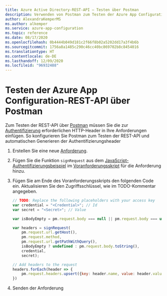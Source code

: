 ```yaml
---
title: Azure Active Directory-REST-API – Testen über Postman
description: Verwenden von Postman zum Testen der Azure App Configuration-REST-API
author: AlexandraKemperMS
ms.author: alkemper
ms.service: azure-app-configuration
ms.topic: reference
ms.date: 08/17/2020
ms.openlocfilehash: 0b4444b049d181c2f66f8b02a5202dd17a3f4b6b
ms.sourcegitcommit: 1756a8a1485c290c46cc40bc869702b8c8454016
ms.translationtype: HT
ms.contentlocale: de-DE
ms.lasthandoff: 12/09/2020
ms.locfileid: "96932488"
---
```

# <a name="test-the-azure-app-configuration-rest-api-using-postman"></a>Testen der Azure App Configuration-REST-API über Postman

Zum Testen der REST-API über [Postman](https://www.getpostman.com/) müssen Sie die zur [Authentifizierung](./rest-api-authentication-hmac.md) erforderlichen HTTP-Header in Ihre Anforderungen einfügen. So konfigurieren Sie Postman zum Testen der REST-API und automatischen Generieren der Authentifizierungsheader

1. Erstellen Sie eine neue [Anforderung](https://learning.getpostman.com/docs/postman/sending_api_requests/requests/).
1. Fügen Sie die Funktion `signRequest` aus dem [JavaScript-Authentifizierungsbeispiel](./rest-api-authentication-hmac.md#javascript) im [Voranforderungsskript](https://learning.getpostman.com/docs/postman/scripts/pre_request_scripts/) für die Anforderung hinzu.
1. Fügen Sie am Ende des Voranforderungsskripts den folgenden Code ein. Aktualisieren Sie den Zugriffsschlüssel, wie im TODO-Kommentar angegeben.

    ```js
    // TODO: Replace the following placeholders with your access key
    var credential = "<Credential>"; // Id
    var secret = "<Secret>"; // Value

    var isBodyEmpty = pm.request.body === null || pm.request.body === undefined || pm.request.body.isEmpty();

    var headers = signRequest(
        pm.request.url.getHost(),
        pm.request.method,
        pm.request.url.getPathWithQuery(),
        isBodyEmpty ? undefined : pm.request.body.toString(),
        credential,
        secret);

    // Add headers to the request
    headers.forEach(header => {
        pm.request.headers.upsert({key: header.name, value: header.value});
    })
    ```

1. Senden der Anforderung
